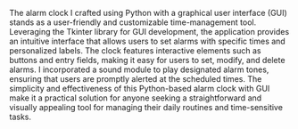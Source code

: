 The alarm clock I crafted using Python with a graphical user interface (GUI) stands as a user-friendly and customizable time-management tool. Leveraging the Tkinter library for GUI development, the application provides an intuitive interface that allows users to set alarms with specific times and personalized labels. The clock features interactive elements such as buttons and entry fields, making it easy for users to set, modify, and delete alarms. I incorporated a sound module to play designated alarm tones, ensuring that users are promptly alerted at the scheduled times. The simplicity and effectiveness of this Python-based alarm clock with GUI make it a practical solution for anyone seeking a straightforward and visually appealing tool for managing their daily routines and time-sensitive tasks.
